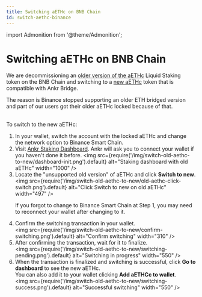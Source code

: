 ```yaml
---
title: Switching aETHc on BNB Chain
id: switch-aethc-binance
---
```

import Admonition from '@theme/Admonition';

# Switching aETHc on BNB Chain

We are decommissioning an [older version of the aETHc](https://bscscan.com/token/0x973616ff3b9d8f88411c5b4e6f928ee541e4d01f) Liquid Staking token on the BNB Chain and switching to a [new aETHc](https://bscscan.com/token/0xe05a08226c49b636acf99c40da8dc6af83ce5bb3) token that is compatible with Ankr Bridge.

The reason is Binance stopped supporting an older ETH bridged version and part of our users got their older aETHc locked because of that.<br /><br />

To switch to the new aETHc: 

1. In your wallet, switch the account with the locked aETHc and change the network option to Binance Smart Chain. 
2. Visit [Ankr Staking Dashboard](https://www.ankr.com/staking/dashboard/). Ankr will ask you to connect your wallet if you haven't done it before. 
    <img src={require('/img/switch-old-aethc-to-new/dashboard-init.png').default} alt="Staking dashboard with old aETHc" width="1000" />
3. Locate the "unsupported old version" of aETHc and click **Switch to new**. <br />
   <img src={require('/img/switch-old-aethc-to-new/old-aethc-click-switch.png').default} alt="Click Switch to new on old aETHc" width="497" />
   <div>
   <Admonition type="tip">
   <p>If you forgot to change to Binance Smart Chain at Step 1, you may need to reconnect your wallet after changing to it.</p>
   </Admonition>
   </div>
4. Confirm the switching transaction in your wallet. <br />
   <img src={require('/img/switch-old-aethc-to-new/confirm-switching.png').default} alt="Confirm switching" width="310" />
5. After confirming the transaction, wait for it to finalize. <br />
   <img src={require('/img/switch-old-aethc-to-new/switching-pending.png').default} alt="Switching in progress" width="550" />
6. When the transaction is finalized and switching is successful, click **Go to dashboard** to see the new aETHc. <br />
   You can also  add it to your wallet clicking **Add aETHCc to wallet**. <br />
   <img src={require('/img/switch-old-aethc-to-new/switching-success.png').default} alt="Successful switching" width="550" />





